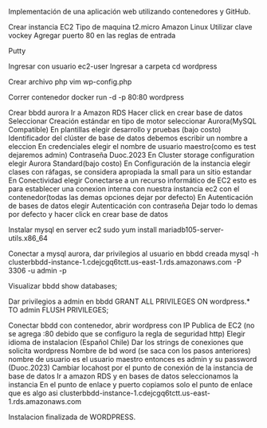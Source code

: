 Implementación de una aplicación web utilizando contenedores y GitHub.

Crear instancia EC2
Tipo de maquina t2.micro
Amazon Linux
Utilizar clave vockey
Agregar puerto 80 en las reglas de entrada

Putty

Ingresar con usuario ec2-user
Ingresar a carpeta cd wordpress

Crear archivo php
vim wp-config.php

Correr contenedor
docker run -d -p 80:80 wordpress

Crear bbdd aurora
Ir a Amazon RDS
Hacer click en crear base de datos
Seleccionar Creación estándar en tipo de motor seleccionar Aurora(MySQL Compatible)
En plantillas elegir desarrollo y pruebas (bajo costo)
Identificador del clúster de base de datos debemos escribir un nombre a eleccion
En credenciales elegir el nombre de usuario maestro(como es test dejaremos admin)
Contraseña Duoc.2023
En Cluster storage configuration elegir Aurora Standard(bajo costo)
En Configuración de la instancia elegir clases con ráfagas, se considera apropiada la small para un sitio estandar
En Conectividad elegir Conectarse a un recurso informático de EC2 esto es para establecer una conexion interna con nuestra instancia ec2 con el contenedor(todas las demas opciones dejar por defecto)
En Autenticación de bases de datos elegir Autenticación con contraseña
Dejar todo lo demas por defecto y hacer click en crear base de datos

Instalar mysql en server ec2
sudo yum install mariadb105-server-utils.x86_64

Conectar a mysql aurora, dar privilegios al usuario en bbdd creada
mysql -h clusterbbdd-instance-1.cdejcgq6tctt.us-east-1.rds.amazonaws.com -P 3306 -u admin -p

Visualizar bbdd
show databases;

Dar privilegios a admin en bbdd
GRANT ALL PRIVILEGES ON wordpress.* TO admin
FLUSH PRIVILEGES;

Conectar bbdd con contenedor, abrir wordpress con IP Publica de EC2 (no se agrega :80 debido que se configuro la regla de seguridad http)
Elegir idioma de instalacion (Español Chile)
Dar los strings de conexiones que solicita wordpress
Nombre de bd word (se saca con los pasos anteriores)
nombre de usuario es el usuario maestro entonces es admin y su password (Duoc.2023)
Cambiar locahost por el punto de conexión de la instancia de base de datos
Ir a amazon RDS y en bases de datos seleccionamos la instancia
En el punto de enlace y puerto copiamos solo el punto de enlace que es algo asi clusterbbdd-instance-1.cdejcgq6tctt.us-east-1.rds.amazonaws.com

Instalacion finalizada de WORDPRESS.
